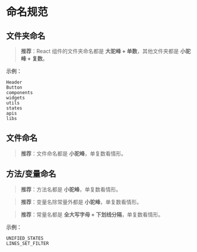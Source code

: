 # 命名规范

## 文件夹命名

> **推荐**：React 组件的文件夹命名都是 **大驼峰 + 单数**，其他文件夹都是 **小驼峰 + 复数**。


示例：

```text
Header
Button
components
widgets
utils
states
apis
libs
```

## 文件命名

> **推荐**：文件命名都是 **小驼峰**，单复数看情形。


## 方法/变量命名

> **推荐**：方法名都是 **小驼峰**，单复数看情形。


> **推荐**：变量名除常量外都是 **小驼峰**，单复数看情形。


> **推荐**：常量名都是 **全大写字母 + 下划线分隔**，单复数看情形。


示例：

```text
UNIFIED_STATES
LINES_SET_FILTER
```

